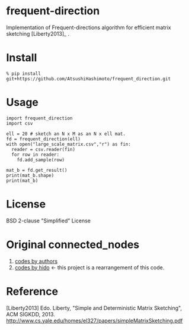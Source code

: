# frequent-direction

Implementation of Frequent-directions algorithm for efficient matrix sketching [Liberty2013]_ .

# Install
```
% pip install git+https://github.com/AtsushiHashimoto/frequent_direction.git
```

# Usage
```
import frequent_direction
import csv

ell = 20 # sketch an N x M as an N x ell mat.
fd = frequent_direction(ell)
with open("large_scale_matrix.csv","r") as fin:
  reader = csv.reader(fin)
  for row in reader:
    fd.add_sample(row)

mat_b = fd.get_result()
print(mat_b.shape)
print(mat_b)
```

# License
BSD 2-clause "Simplified" License

# Original connected_nodes
1. [codes by authors](https://github.com/edoliberty/frequent-directions)
2. [codes by hido](https://github.com/hido/frequent-direction) <- this project is a rearrangement of this code.

# Reference
 [Liberty2013]  Edo. Liberty, "Simple and Deterministic Matrix Sketching", ACM SIGKDD, 2013. http://www.cs.yale.edu/homes/el327/papers/simpleMatrixSketching.pdf
